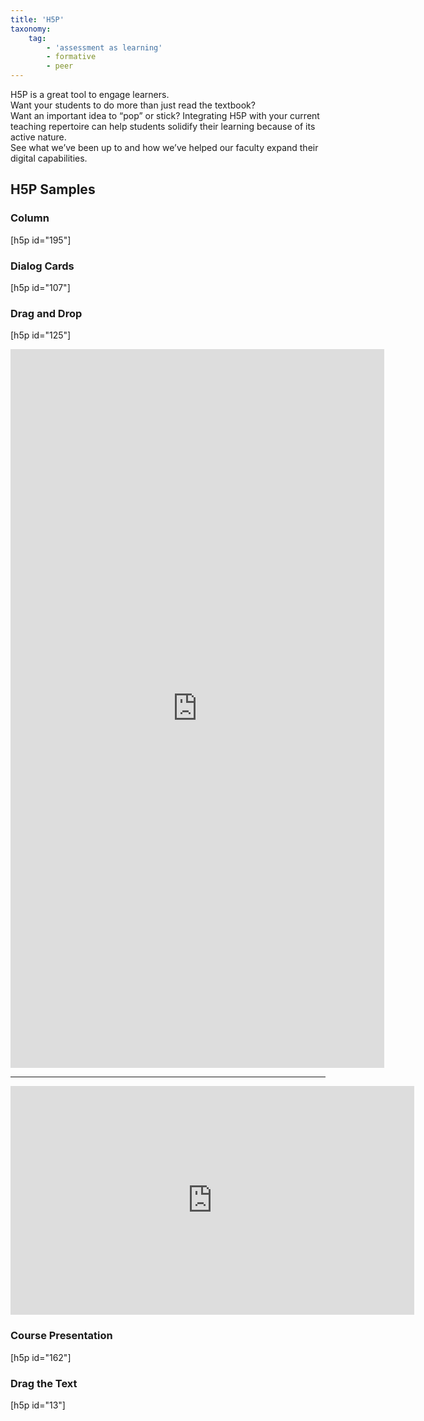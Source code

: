 ```yaml
---
title: 'H5P'
taxonomy:
    tag:
        - 'assessment as learning'
        - formative
        - peer
---
```


H5P is a great tool to engage learners.  
Want your students to do more than just read the textbook?  
Want an important idea to “pop” or stick?
Integrating H5P with your current teaching repertoire can help students solidify their learning because of its active nature.   
See what we’ve been up to and how we’ve helped our faculty expand their digital capabilities.

## H5P Samples

### Column
[h5p id="195"]

### Dialog Cards
[h5p id="107"]

### Drag and Drop
[h5p id="125"]

<iframe src="https://create.twu.ca/h5p/wp-admin/admin-ajax.php?action=h5p_embed&id=139" width="598" height="1150" frameborder="0" allowfullscreen="allowfullscreen" title="PSYC 215: Piaget&#039;s Model - Assimilation vs Accomodation"></iframe>

---

<iframe src="https://create.twu.ca/h5p/wp-admin/admin-ajax.php?action=h5p_embed&id=236" width="646" height="366" frameborder="0" allowfullscreen="allowfullscreen" title="Learning Lab - Self Assessment #1"></iframe><script src="https://create.twu.ca/h5p/wp-content/plugins/h5p/h5p-php-library/js/h5p-resizer.js" charset="UTF-8"></script>

### Course Presentation
[h5p id="162"]

### Drag the Text
[h5p id="13"]
